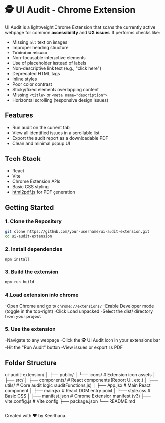 # 🕵️ UI Audit - Chrome Extension

UI Audit is a lightweight Chrome Extension that scans the currently active webpage for common **accessibility** and **UX issues**. It performs checks like:

- Missing `alt` text on images
- Improper heading structure
- Tabindex misuse
- Non-focusable interactive elements
- Use of placeholder instead of labels
- Non-descriptive link text (e.g., "click here")
- Deprecated HTML tags
- Inline styles
- Poor color contrast
- Sticky/fixed elements overlapping content
- Missing `<title>` or `<meta name="description">`
- Horizontal scrolling (responsive design issues)

## Features

- Run audit on the current tab
- View all identified issues in a scrollable list
- Export the audit report as a downloadable PDF
- Clean and minimal popup UI

## Tech Stack

- React
- Vite
- Chrome Extension APIs
- Basic CSS styling
- [html2pdf.js](https://github.com/eKoopmans/html2pdf) for PDF generation

## Getting Started

### 1. Clone the Repository

```bash
git clone https://github.com/your-username/ui-audit-extension.git
cd ui-audit-extension
```

### 2. Install dependencies

```bash
npm install
```
### 3. Build the extension

```bash
npm run build
```
### 4.Load extension into chrome

-Open Chrome and go to `chrome://extensions/`
-Enable Developer mode (toggle in the top-right)
-Click Load unpacked
-Select the dist/ directory from your project

### 5. Use the extension
-Navigate to any webpage
-Click the 🕵️ UI Audit icon in your extensions bar
-Hit the "Run Audit" button
-View issues or export as PDF

## Folder Structure

ui-audit-extension/
│
├── public/
│   └── icons/           # Extension icon assets
│
├── src/
│   ├── components/      # React components (Report UI, etc.)
│   ├── utils/           # Core audit logic (auditFunctions.js)
│   ├── App.jsx          # Main React component
│   ├── main.jsx         # React DOM entry point
│   └── style.css        # Basic CSS
│
├── manifest.json        # Chrome Extension manifest (v3)
├── vite.config.js       # Vite config
├── package.json
└── README.md
##
Created with ❤️ by Keerthana.